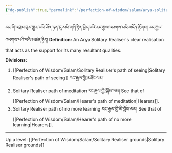 ```yaml
---
{"dg-publish":true,"permalink":"/perfection-of-wisdom/salam/arya-solitary-realiser-grounds/"}
---
```


རང་གི་འབྲས་བུར་གྱུར་པའི་ཡོན་ཏན་དུ་མའི་གཞི་རྟེན་བྱེད་པའི་རང་རྒྱལ་འཕགས་པའི་མངོན་རྟོགས། རང་རྒྱལ་འཕགས་པའི་སའི་མཚན་ཉིད།
**Definition:** An Arya Solitary Realiser's clear realisation that acts as the support for its many resultant qualities.

**Divisions:**
1. [[Perfection of Wisdom/Salam/Solitary Realiser's path of seeing\|Solitary Realiser's path of seeing]] རང་རྒྱལ་གྱི་མཐོང་ལམ།
2. Solitary Realiser path of meditation རང་རྒྱལ་གྱི་སྒོམ་ལམ།
   See that of [[Perfection of Wisdom/Salam/Hearer's path of meditation\|Hearers]].
3. Solitary Realiser path of no more learning རང་རྒྱལ་གྱི་མི་སློབ་ལམ།
   See that of [[Perfection of Wisdom/Salam/Hearer's path of no more learning\|Hearers]].

---
Up a level: [[Perfection of Wisdom/Salam/Solitary Realiser grounds\|Solitary Realiser grounds]]